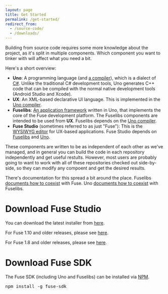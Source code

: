 ```yaml
---
layout: page
title: Get Started
permalink: /get-started/
redirect_from:
  - /source-code/
  - /downloads/
---
```

Building from source code requires some more knowledge about the project,
as it's split in multiple components. Which component you want to tinker
with will affect what you need a bit.

Here's a short overview:
* **Uno**: A programming language (and
  [a compiler][1]), which is a dialect of [C#][2]. Unlike the traditional
  C# development tools, Uno generates C++ code that can be compiled with
  the normal native development tools (Android Studio and Xcode).
* **UX**: An XML-based declarative UI language. This is implemented in the
  [Uno compiler][1].
* **Fuselibs**: [An application framework][3]
  written in Uno, that implements the core of the Fuse development platform.
  The Fuselibs components are intended to be used from **UX**. Fuselibs
  depends on the [Uno compiler][1].
* **Fuse Studio** (sometimes referred to as just "Fuse"): This is the
  [WYSIWYG editor][4] for UX-based applications. Fuse Studio depends on
  [Fuselibs][3] and [Uno][1].

These components are written to be as independent of each other as we've
managed, and in general you can build the code in each repository
independently and get useful restults. However, most users are probably
going to want to work with all of these repositories checked out
side-by-side, so they can modify any compoent and get the desired
results.

There's documentation for this spread a bit around the place. Fuselibs
[documents how to coexist][5] with Fuse. Uno [documents how to coexist][6] with
Fuselibs.

[1]: https://github.com/fuse-open/uno
[2]: https://en.wikipedia.org/wiki/C_Sharp_(programming_language)
[3]: https://github.com/fuse-open/fuselibs
[4]: https://github.com/fuse-open/fuse-studio
[5]: https://github.com/fuse-open/fuselibs/blob/master/README.md#fuse
[6]: https://github.com/fuse-open/uno/blob/master/docs/configuration.md#standard-library

# Download Fuse Studio

You can download the latest installer from <a href="https://github.com/fuse-x/studio/releases" target="_blank">here</a>.

For Fuse 1.10 and older releases, please see <a href="https://github.com/fuse-open/fuse-studio/releases" target="_blank">here</a>.

For Fuse 1.8 and older releases, please see <a href="https://github.com/fusetools/fuse-releases/releases" target="_blank">here</a>.

# Download Fuse SDK

The Fuse SDK (including Uno and Fuselibs) can be installed via <a href="https://www.npmjs.com/package/fuse-sdk" target="_blank">NPM</a>.

<pre>npm install -g fuse-sdk</pre>
